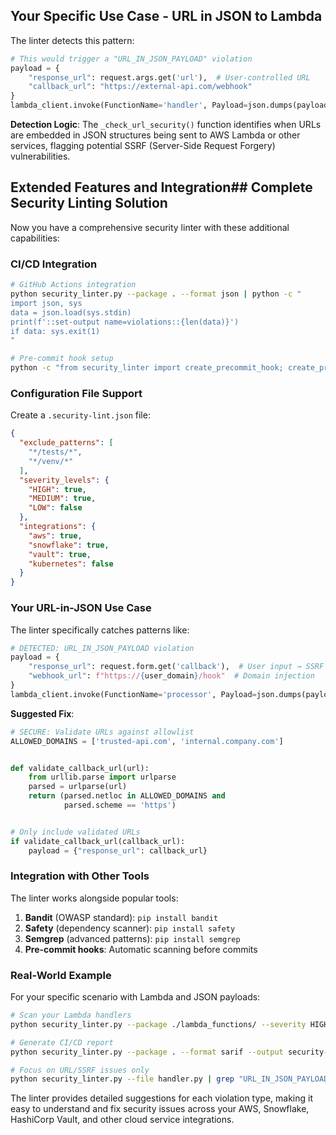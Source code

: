 

## Your Specific Use Case - URL in JSON to Lambda

The linter detects this pattern:

```python
# This would trigger a "URL_IN_JSON_PAYLOAD" violation
payload = {
    "response_url": request.args.get('url'),  # User-controlled URL
    "callback_url": "https://external-api.com/webhook"
}
lambda_client.invoke(FunctionName='handler', Payload=json.dumps(payload))
```

**Detection Logic**: The `_check_url_security()` function identifies when URLs are embedded in JSON structures being
sent to AWS Lambda or other services, flagging potential SSRF (Server-Side Request Forgery) vulnerabilities.

## Extended Features and Integration## Complete Security Linting Solution

Now you have a comprehensive security linter with these additional capabilities:

### **CI/CD Integration**

```bash
# GitHub Actions integration
python security_linter.py --package . --format json | python -c "
import json, sys
data = json.load(sys.stdin)
print(f'::set-output name=violations::{len(data)}')
if data: sys.exit(1)
"

# Pre-commit hook setup
python -c "from security_linter import create_precommit_hook; create_precommit_hook()"
```

### **Configuration File Support**

Create a `.security-lint.json` file:

```json
{
  "exclude_patterns": [
    "*/tests/*",
    "*/venv/*"
  ],
  "severity_levels": {
    "HIGH": true,
    "MEDIUM": true,
    "LOW": false
  },
  "integrations": {
    "aws": true,
    "snowflake": true,
    "vault": true,
    "kubernetes": false
  }
}
```

### **Your URL-in-JSON Use Case**

The linter specifically catches patterns like:

```python
# DETECTED: URL_IN_JSON_PAYLOAD violation
payload = {
    "response_url": request.form.get('callback'),  # User input → SSRF risk
    "webhook_url": f"https://{user_domain}/hook"  # Domain injection
}
lambda_client.invoke(FunctionName='processor', Payload=json.dumps(payload))
```

**Suggested Fix**:

```python
# SECURE: Validate URLs against allowlist
ALLOWED_DOMAINS = ['trusted-api.com', 'internal.company.com']


def validate_callback_url(url):
    from urllib.parse import urlparse
    parsed = urlparse(url)
    return (parsed.netloc in ALLOWED_DOMAINS and
            parsed.scheme == 'https')


# Only include validated URLs
if validate_callback_url(callback_url):
    payload = {"response_url": callback_url}
```

### **Integration with Other Tools**

The linter works alongside popular tools:

1. **Bandit** (OWASP standard): `pip install bandit`
2. **Safety** (dependency scanner): `pip install safety`
3. **Semgrep** (advanced patterns): `pip install semgrep`
4. **Pre-commit hooks**: Automatic scanning before commits

### **Real-World Example**

For your specific scenario with Lambda and JSON payloads:

```bash
# Scan your Lambda handlers
python security_linter.py --package ./lambda_functions/ --severity HIGH --fix

# Generate CI/CD report
python security_linter.py --package . --format sarif --output security-results.sarif

# Focus on URL/SSRF issues only
python security_linter.py --file handler.py | grep "URL_IN_JSON_PAYLOAD\|SSRF"
```

The linter provides detailed suggestions for each violation type, making it easy to understand and fix security issues
across your AWS, Snowflake, HashiCorp Vault, and other cloud service integrations.